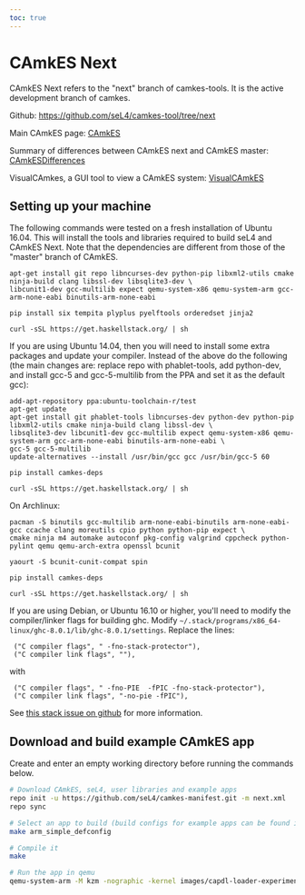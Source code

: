 ```yaml
---
toc: true
---
```


# CAmkES Next


CAmkES Next refers to the "next" branch of camkes-tools. It is the
active development branch of camkes.

Github: <https://github.com/seL4/camkes-tool/tree/next>

Main CAmkES page: [CAmkES](/CAmkES)

Summary of differences between CAmkES next and CAmkES master:
[CAmkESDifferences](/CAmkESDifferences)

VisualCAmkes, a GUI tool to view a CAmkES system: [VisualCAmkES](/VisualCAmkES)

## Setting up your machine


The following commands were tested on a fresh installation of Ubuntu
16.04. This will install the tools and libraries required to build seL4
and CAmkES Next. Note that the dependencies are different from those of
the "master" branch of CAmkES.
```
apt-get install git repo libncurses-dev python-pip libxml2-utils cmake ninja-build clang libssl-dev libsqlite3-dev \
libcunit1-dev gcc-multilib expect qemu-system-x86 qemu-system-arm gcc-arm-none-eabi binutils-arm-none-eabi

pip install six tempita plyplus pyelftools orderedset jinja2

curl -sSL https://get.haskellstack.org/ | sh
```

If you are using Ubuntu 14.04, then you will need to install some extra
packages and update your compiler. Instead of the above do the following
(the main changes are: replace repo with phablet-tools, add python-dev,
and install gcc-5 and gcc-5-multilib from the PPA and set it as the
default gcc):
```
add-apt-repository ppa:ubuntu-toolchain-r/test
apt-get update
apt-get install git phablet-tools libncurses-dev python-dev python-pip libxml2-utils cmake ninja-build clang libssl-dev \
libsqlite3-dev libcunit1-dev gcc-multilib expect qemu-system-x86 qemu-system-arm gcc-arm-none-eabi binutils-arm-none-eabi \
gcc-5 gcc-5-multilib
update-alternatives --install /usr/bin/gcc gcc /usr/bin/gcc-5 60

pip install camkes-deps

curl -sSL https://get.haskellstack.org/ | sh
```

On Archlinux:
```
pacman -S binutils gcc-multilib arm-none-eabi-binutils arm-none-eabi-gcc ccache clang moreutils cpio python python-pip expect \
cmake ninja m4 automake autoconf pkg-config valgrind cppcheck python-pylint qemu qemu-arch-extra openssl bcunit

yaourt -S bcunit-cunit-compat spin

pip install camkes-deps

curl -sSL https://get.haskellstack.org/ | sh
```

If you are using Debian, or Ubuntu 16.10 or higher, you'll need to
modify the compiler/linker flags for building ghc. Modify
`~/.stack/programs/x86_64-linux/ghc-8.0.1/lib/ghc-8.0.1/settings`.
Replace the lines:
```
 ("C compiler flags", " -fno-stack-protector"),
 ("C compiler link flags", ""),
```
with
```
 ("C compiler flags", " -fno-PIE  -fPIC -fno-stack-protector"),
 ("C compiler link flags", "-no-pie -fPIC"),
```

See [this stack issue on github](https://github.com/commercialhaskell/stack/issues/2712) for more information.

## Download and build example CAmkES app


Create and enter an empty working directory before running the commands
below.
```bash
# Download CAmkES, seL4, user libraries and example apps
repo init -u https://github.com/seL4/camkes-manifest.git -m next.xml
repo sync

# Select an app to build (build configs for example apps can be found in the "configs" directory)
make arm_simple_defconfig

# Compile it
make

# Run the app in qemu
qemu-system-arm -M kzm -nographic -kernel images/capdl-loader-experimental-image-arm-imx31
```
